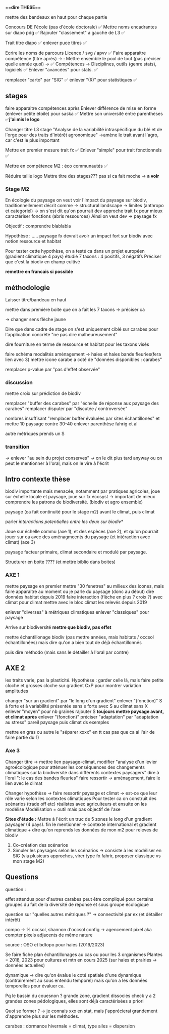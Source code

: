 ==**dire THESE**==

mettre des bandeaux en haut pour chaque partie 


Concours DE l'école  (pas d'école doctorale) ✅
Mettre noms encadrantes sur diapo pdg ✅
Rajouter "classement" a gauche de L3 ✅

Trait titre diapo ✅
enlever puce titres ✅


Ecrire les noms de parcours Licence / svg / apvv ✅
Faire apparaitre compétence (titre après) →  :
Mettre ensemble le pool de tout (pas préciser quelle année quoi) → ✅
Compétences → Disciplines, outils (genre stats), logiciels ✅
Enlever "avancées" pour stats. ✅

remplacer "carto" par "SIG" ✅
enlever "(R)" pour statistiques ✅



## stages

faire apparaitre compétences après
Enlever différence de mise en forme (enlever petite étoile) pour saska ✅
Mettre son université entre parenthèses ✅**j'ai mis le logo**

Changer titre L3 stage "Analyse de la variabilité intraspécifique du blé et de l'orge pour des traits d'intérêt agronomique" →amène le trait avant l'agro, car c'est le plus important 

Mettre en premier mesure trait fx ✅
Enlever "simple" pour trait fonctionnels ✅

Mettre en compétence M2 : éco communautés ✅


Réduire taille logo
Mettre titre des stages??? pas si ca fait moche → **a voir**


### Stage M2



En écologie du paysage on veut voir l'impact du paysage sur biodiv, 
traditionnellement décrit comme → structural landscape → limites (anthropo et categoriel) → on s'est dit qu'on pourrait dev approche trait fx pour mieux caractériser fonctions (abris ressources)
Ainsi on veut dev → paysage fx

Objectif : comprendre blablabla

Hypothèse : ..... paysage fx devrait avoir un impact fort sur biodiv avec notion ressource et habitat

Pour tester cette hypothèse, on a testé ca dans un projet européen (gradient climatique 4 pays) étudié 7 taxons : 4 positifs, 3 négatifs
Préciser que c'est la biodiv en champ cultivé

**remettre en francais si possible** 


## méthodologie

Laisser titre/bandeau en haut




mettre dans première boite que on a fait les 7 taxons → préciser ca


→ changer sens flèche jaune

Dire que dans cadre de stage on s'est uniquement ciblé sur carabes pour l'application concrète "ne pas dire malheureusement"

dire fourniture en terme de ressource et habitat pour les taxons visés 

faire schéma modalités aménagement → haies et haies bande fleuries(fera lien avec 3)
mettre icone carabe a coté de "données disponibles : carabes"

remplacer p-value par "pas d'effet observée" 


### discussion

mettre croix sur prédiction de biodiv

remplacer "buffer des carabes" par "échelle de réponse aux paysage des carabes"
remplacer disputer par "discutée / controversée"

nombres insuffisant "remplacer buffer évaluées par sites échantillonés" et mettre 10 paysage contre 30-40
enlever parenthèse fahrig et al

autre métriques prends un S



































### transition

→ enlever "au sein du projet conserves" → on le dit plus tard anyway ou on peut le mentionner à l'oral, mais on le vire à l'écrit


## Intro contexte thèse

biodiv importante mais menacée, notamment par pratiques agricoles, joue sur échelle locale et paysage, joue sur fx écosyst → important de mieux comprendre les patrons de biodiversité. (biodiv et agro ensemble)

paysage  (ca fait continuité pour le stage m2)
avant le climat,
puis climat 

parler *interactions potentielles entre les deux sur biodiv**

Joue sur échelle commu (axe 1), et des espèces (axe 2), et qu'on pourrait jouer sur ca avec des aménagmeents du paysage (et intéraction avec climat) (axe 3)

paysage facteur primaire, climat secondaire et modulé par paysage.

Structurer en boite ???? (et mettre biblio dans boites)



### AXE 1


mettre paysage en premier 
mettre "30 fenetres" au milieux des icones, mais faire apparaitre au moment ou je parle du paysage (donc au début)
dire données habitat depuis 2019
faire interaction (flèche en plus ? croix ?) avec climat 
pour climat mettre avec le bloc climat les relevés depuis 2019

enlever "diverses" à métriques climatiques
enlever "classiques" pour paysage


Arrive sur biodiversité **mettre que biodiv, pas effet**

mettre échantillonage biodiv (pas mettre années, mais habitats / occsol échantillonées)
mais dire qu'on a bien tout de déjà échantillonnés

puis dire méthodo (mais sans le détailler à l'oral par contre)


## AXE 2

les traits varie, pas la plasticité.
Hypothèse : garder celle là, mais faire petite cloche et grosses cloche sur gradient CxP pour montrer variation amplitudes



changer "sur un gradient" par "le long d'un gradient"
enlever "(fonction)"
S à forte et à variabilité
présentée sans e
forte avec S
au climat sans X
enlever "moyen" pour nb graines rajouter S
**toujours mettre paysage avant, et climat après**
enlever "(fonction)"
préciser "adaptation" par "adaptation au stress"
pareil paysage puis climat ds exemples

mettre en gras ou autre le "séparer xxxx" en tt cas pas que ca ai l'air de faire partie du 1)

### Axe 3

Changer titre → mettre lien paysage-climat, modifier "analyse d'un levier agroécologique pour atténuer les conséquences des changements climatiques sur la biodiversité dans différents contextes paysagers" dire à l'oral ": le cas des bandes fleuries"
faire ressortir → aménagement, faire le lien avec le climat


Changer hypothèse → faire ressortir paysage et climat → est-ce que leur rôle varie selon les contextes climatiques
Pour tester ca on construit des scénarios (trade off etc) réalistes avec agriculteurs et ensuite on les modélise 
Modélisation  = outil mais pas objectif de l'axe

**Sites d'étude :** Mettre à l'écrit un truc de 5 zones le long d'un gradient paysager (4 pays). fin le mentionner → contexte international et gradient climatique + dire qu'on reprends les données de mon m2 pour releves de biodiv
1. Co-création des scénarios 
2. Simuler les paysages selon les scénarios → consiste à les modéliser en SIG (via plusieurs approches, virer type fx fahrir, proposer classique vs mon stage M2)



## Questions

question :

effet attendus pour d'autres carabes
peut être compliqué pour certains groupes du fait de la diversité de réponse et sous groupe écologique

question sur "quelles autres métriques ?"
→ connectivité par ex (et détailler intérêt)


compo → % occsol, shannon d'occsol
config → agencement pixel aka compter pixels adjacents de même nature

source : OSO et bdtopo pour haies (2019/2023) 

Se faire fiche plan échantillonages au cas ou pour les 3 organismes
Plantes = 2018, 2023 pour cultures et mtn en cours 2025 (sur haies et prairies → données actuelles)

dynamique → dire qu'on évalue le coté spatiale d'une dynamique (contrairement au sous entendu temporel) mais qu'on a les données temporelles pour évaluer ca.


Pq le bassin du couesnon ?
grande zone, gradient dissociés 
check y a 2 grandes zones pédologiques, elles sont déjà caractérisées a priori

Quoi se former ? 
→ je connais xxx en stat, mais j'apprécierai grandement d'apprendre plus sur les méthodes.

carabes : dormance hivernale = climat, type ailes = dispersion

